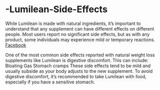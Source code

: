 # -Lumilean-Side-Effects

While Lumilean is made with natural ingredients, it’s important to understand that any supplement can have different effects on different people. Most users report no significant side effects, but as with any product, some individuals may experience mild or temporary reactions. [Facebook](https://www.facebook.com/ReviewsLumilean/)

One of the most common side effects reported with natural weight loss supplements like Lumilean is digestive discomfort. This can include:
Bloating
Gas
Stomach cramps
These side effects tend to be mild and usually subside as your body adjusts to the new supplement. To avoid digestive discomfort, it’s recommended to take Lumilean with food, especially if you have a sensitive stomach.
